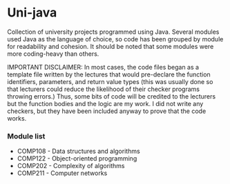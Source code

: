 # Uni-java
Collection of university projects programmed using Java. Several modules used Java as the language of choice, so code has been grouped by module for readability and cohesion. It should be noted that some modules were more coding-heavy than others.

IMPORTANT DISCLAIMER: In most cases, the code files began as a template file written by the lectures that would pre-declare the function identifiers, parameters, and return value types (this was usually done so that lecturers could reduce the likelihood of their checker programs throwing errors.) Thus, some bits of code will be credited to the lecturers but the function bodies and the logic are my work. I did not write any checkers, but they have been included anyway to prove that the code works.

### Module list
- COMP108 - Data structures and algorithms
- COMP122 - Object-oriented programming
- COMP202 - Complexity of algorithms
- COMP211 - Computer networks
